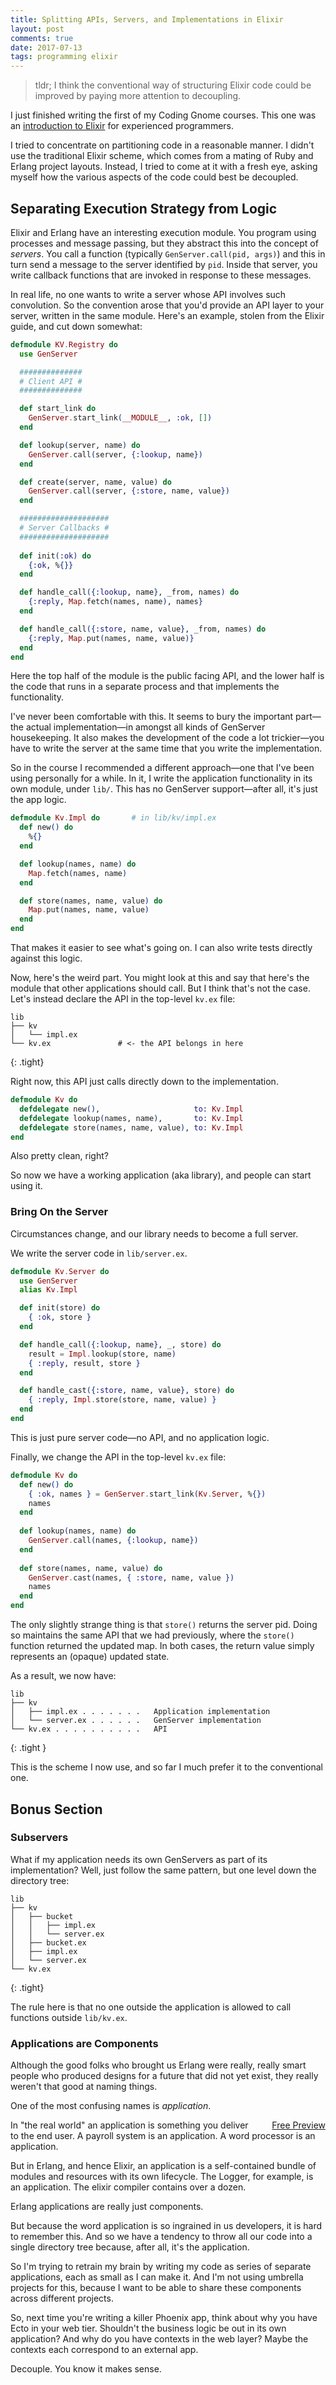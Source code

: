 ```yaml
---
title: Splitting APIs, Servers, and Implementations in Elixir
layout: post
comments: true
date: 2017-07-13
tags: programming elixir
---
```


> tldr; I think the conventional way of structuring Elixir code
> could be improved by paying more attention to decoupling.

I just finished writing the first of my Coding Gnome courses. This one
was an <a href="https://codestool.coding-gnome.com">introduction to
Elixir</a> for experienced programmers.

I tried to concentrate on partitioning code in a reasonable manner. I
didn't use the traditional Elixir scheme, which comes from a mating of
Ruby and Erlang project layouts. Instead, I tried to come at it with a
fresh eye, asking myself how the various aspects of the code could
best be decoupled.

## Separating Execution Strategy from Logic

Elixir and Erlang have an interesting execution module. You program
using processes and message passing, but they abstract this into the
concept of _servers_. You call a function (typically
`GenServer.call(pid, args)`) and this in turn send a message to the
server identified by `pid`. Inside that server, you write callback
functions that are invoked in response to these messages.

In real life, no one wants to write a server whose API involves such
convolution. So the convention arose that you'd provide an API layer
to your server, written in the same module. Here's an example, stolen
from the Elixir guide, and cut down somewhat:

~~~ elixir
defmodule KV.Registry do
  use GenServer

  ##############
  # Client API #
  ##############

  def start_link do
    GenServer.start_link(__MODULE__, :ok, [])
  end

  def lookup(server, name) do
    GenServer.call(server, {:lookup, name})
  end

  def create(server, name, value) do
    GenServer.call(server, {:store, name, value})
  end

  ####################
  # Server Callbacks #
  ####################
  
  def init(:ok) do
    {:ok, %{}}
  end

  def handle_call({:lookup, name}, _from, names) do
    {:reply, Map.fetch(names, name), names}
  end

  def handle_call({:store, name, value}, _from, names) do
    {:reply, Map.put(names, name, value)}
  end
end
~~~

Here the top half of the module is the public facing API, and the
lower half is the code that runs in a separate process and that
implements the functionality.

I've never been comfortable with this. It seems to bury the important
part—the actual implementation—in amongst all kinds of GenServer
housekeeping. It also makes the development of the code a lot
trickier—you have to write the server at the same time that you write
the implementation.

So in the course I recommended a different approach—one that I've been
using personally for a while. In it, I write the application
functionality in its own module, under `lib/`. This has no GenServer
support—after all, it's just the app logic.

~~~ elixir
defmodule Kv.Impl do       # in lib/kv/impl.ex
  def new() do
    %{}
  end

  def lookup(names, name) do
    Map.fetch(names, name)
  end

  def store(names, name, value) do
    Map.put(names, name, value)
  end
end
~~~

That makes it easier to see what's going on. I can also write tests
directly against this logic.

Now, here's the weird part. You might look at this and say that here's
the module that other applications should call. But I think that's not
the case. Let's instead declare the API in the top-level `kv.ex` file:

~~~
lib
├── kv
│   └── impl.ex
└── kv.ex               # <- the API belongs in here
~~~
{: .tight}

Right now, this API just calls directly down to the implementation.

~~~ elixir
defmodule Kv do
  defdelegate new(),                     to: Kv.Impl
  defdelegate lookup(names, name),       to: Kv.Impl
  defdelegate store(names, name, value), to: Kv.Impl
end
~~~

Also pretty clean, right?

So now we have a working application (aka library), and people can
start using it.

### Bring On the Server

Circumstances change, and our library needs to become a full server.

We write the server code in `lib/server.ex`.

~~~ elixir
defmodule Kv.Server do
  use GenServer
  alias Kv.Impl

  def init(store) do
    { :ok, store }
  end

  def handle_call({:lookup, name}, _, store) do
    result = Impl.lookup(store, name)
    { :reply, result, store }
  end

  def handle_cast({:store, name, value}, store) do
    { :reply, Impl.store(store, name, value) }
  end
end
~~~

This is just pure server code—no API, and no application logic. 

Finally, we change the API in the top-level `kv.ex` file:

~~~ elixir
defmodule Kv do
  def new() do
    { :ok, names } = GenServer.start_link(Kv.Server, %{})
    names
  end
  
  def lookup(names, name) do
    GenServer.call(names, {:lookup, name})
  end
  
  def store(names, name, value) do
    GenServer.cast(names, { :store, name, value })
    names
  end
end
~~~

The only slightly strange thing is that `store()` returns the server
pid. Doing so maintains the same API that we had previously, where the
`store()` function returned the updated map. In both cases, the return
value simply represents an (opaque) updated state.

As a result, we now have:

~~~
lib
├── kv
│   ├── impl.ex . . . . . . .   Application implementation
│   └── server.ex . . . . . .   GenServer implementation
└── kv.ex . . . . . . . . . .   API
~~~
{: .tight }

This is the scheme I now use, and so far I much prefer it to the
conventional one.

## Bonus Section

### Subservers

What if my application needs its own GenServers as part of its
implementation? Well, just follow the same pattern, but one level down
the directory tree:

~~~
lib
├── kv
│   ├── bucket
│   │   ├── impl.ex
│   │   └── server.ex
│   ├── bucket.ex
│   ├── impl.ex
│   └── server.ex
└── kv.ex
~~~
{: .tight}

The rule here is that no one outside the application is allowed to
call functions outside `lib/kv.ex`.

### Applications are Components

Although the good folks who brought us Erlang were really, really
smart people who produced designs for a future that did not yet exist,
they really weren't that good at naming things. 

One of the most confusing names is _application_. 

<div style="float: right; margin-left: 2rem;" class="thinkific-product-card" data-btn-txt="Free Preview" data-btn-txt-color="#ffffff" data-btn-bg-color="#4c1130" data-card-type="card" data-link-type="landing_page" data-product="127256" data-embed-version="0.0.2" data-card-txt-color="#ffffff" data-card-bg-color="#a64d79" data-store-url="https://courses.thinkific.com/embeds/products/show"><div class="iframe-container"></div><script type="text/javascript">document.getElementById("thinkific-product-embed") || document.write('<script id="thinkific-product-embed" type="text/javascript" src="https://assets.thinkific.com/js/embeds/product-cards-client.min.js"><\/script>');</script><noscript><a href="https://coding-gnome.thinkific.com/courses/elixir-for-programmers" target="_blank">Free Preview</a></noscript></div>

In "the real world" an application is something you deliver to the end
user. A payroll system is an application. A word processor is an
application.

But in Erlang, and hence Elixir, an application is a self-contained
bundle of modules and resources with its own lifecycle. The Logger,
for example, is an application. The elixir compiler contains over a
dozen. 

Erlang applications are really just components.

But because the word application is so ingrained in us developers, it
is hard to remember this. And so we have a tendency to throw all our
code into a single directory tree because, after all, it's the
application.

So I'm trying to retrain my brain by writing my code as series of
separate applications, each as small as I can make it. And I'm not
using umbrella projects for this, because I want to be able to share
these components across different projects.

So, next time you're writing a killer Phoenix app, think about why you
have Ecto in your web tier. Shouldn't the business logic be out in its
own application? And why do you have contexts in the web layer? Maybe
the contexts each correspond to an external app.

Decouple. You know it makes sense.


